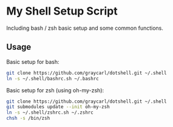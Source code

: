 # My Shell Setup Script

Including bash / zsh basic setup and some common functions.

## Usage

Basic setup for bash:

```bash
git clone https://github.com/graycarl/dotshell.git ~/.shell
ln -s ~/.shell/bashrc.sh ~/.bashrc
```

Basic setup for zsh (using oh-my-zsh):

```bash
git clone https://github.com/graycarl/dotshell.git ~/.shell
git submodules update --init oh-my-zsh
ln -s ~/.shell/zshrc.sh ~/.zshrc
chsh -s /bin/zsh
```
